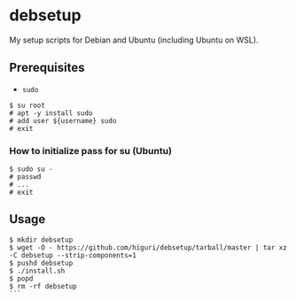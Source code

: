 # debsetup
My setup scripts for Debian and Ubuntu (including Ubuntu on WSL). 

## Prerequisites
* `sudo`
```shell
$ su root
# apt -y install sudo
# add user ${username} sudo
# exit
```
### How to initialize pass for su (Ubuntu)
```shell
$ sudo su -
# passwd
# ...
# exit
```

## Usage
~~~shell
$ mkdir debsetup
$ wget -O - https://github.com/higuri/debsetup/tarball/master | tar xz -C debsetup --strip-components=1
$ pushd debsetup
$ ./install.sh
$ popd
$ rm -rf debsetup
```
